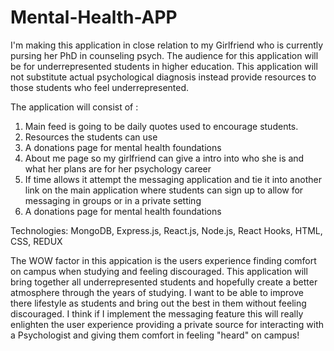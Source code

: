 # Mental-Health-APP

I'm making this application in close relation to my Girlfriend who is currently pursing her PhD in counseling psych. The audience for this application will be for underrepresented students in higher education. This application will not substitute actual psychological diagnosis instead provide resources to those students who feel underrepresented.

The application will consist of :
1. Main feed is going to be daily quotes used to encourage students.
2. Resources the students can use
3. A donations page for mental health foundations
4. About me page so my girlfriend can give a intro into who she is and what her plans are for her psychology career
5. If time allows it attempt the messaging application and tie it into another link on the main application where students can sign up to allow for messaging in groups or in a private setting
6. A donations page for mental health foundations

Technologies: MongoDB, Express.js, React.js, Node.js, React Hooks, HTML, CSS, REDUX

The WOW factor in this appication is the users experience finding comfort on campus when studying and feeling discouraged. This application will bring together all underrepresented students and hopefully create a better atmosphere through the years of studying. I want to be able to improve there lifestyle as students and bring out the best in them without feeling discouraged. I think if I implement the messaging feature this will really enlighten the user experience providing a private source for interacting with a Psychologist and giving them comfort in feeling "heard" on campus!
